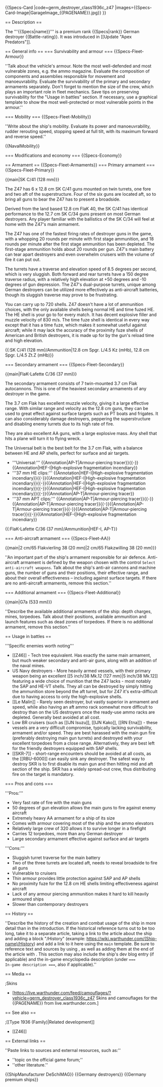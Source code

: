 {{Specs-Card
|code=germ_destroyer_class1936c_z47
|images={{Specs-Card-Image|GarageImage_{{PAGENAME}}.jpg}}
}}

== Description ==
<!-- ''In the first part of the description, cover the history of the ship's creation and military application. In the second part, tell the reader about using this ship in the game. Add a screenshot: if a beginner player has a hard time remembering vehicles by name, a picture will help them identify the ship in question.'' -->
The '''{{Specs|name}}''' is a premium rank {{Specs|rank}} German destroyer {{Battle-rating}}. It was introduced in [[Update "Apex Predators"]].

== General info ==
=== Survivability and armour ===
{{Specs-Fleet-Armour}}
<!-- ''Talk about the vehicle's armour. Note the most well-defended and most vulnerable zones, e.g. the ammo magazine. Evaluate the composition of components and assemblies responsible for movement and manoeuvrability. Evaluate the survivability of the primary and secondary armaments separately. Don't forget to mention the size of the crew, which plays an important role in fleet mechanics. Save tips on preserving survivability for the "Usage in battles" section. If necessary, use a graphical template to show the most well-protected or most vulnerable points in the armour.'' -->
''Talk about the vehicle's armour. Note the most well-defended and most vulnerable zones, e.g. the ammo magazine. Evaluate the composition of components and assemblies responsible for movement and manoeuvrability. Evaluate the survivability of the primary and secondary armaments separately. Don't forget to mention the size of the crew, which plays an important role in fleet mechanics. Save tips on preserving survivability for the "Usage in battles" section. If necessary, use a graphical template to show the most well-protected or most vulnerable points in the armour.''

=== Mobility ===
{{Specs-Fleet-Mobility}}
<!-- ''Write about the ship's mobility. Evaluate its power and manoeuvrability, rudder rerouting speed, stopping speed at full tilt, with its maximum forward and reverse speed.'' -->
''Write about the ship's mobility. Evaluate its power and manoeuvrability, rudder rerouting speed, stopping speed at full tilt, with its maximum forward and reverse speed.''

{{NavalMobility}}

=== Modifications and economy ===
{{Specs-Economy}}

== Armament ==
{{Specs-Fleet-Armaments}}
=== Primary armament ===
{{Specs-Fleet-Primary}}
<!-- ''Provide information about the characteristics of the primary armament. Evaluate their efficacy in battle based on their reload speed, ballistics and the capacity of their shells. Add a link to the main article about the weapon: <code><nowiki>{{main|Weapon name (calibre)}}</nowiki></code>. Broadly describe the ammunition available for the primary armament, and provide recommendations on how to use it and which ammunition to choose.'' -->
{{main|SK C/41 (128 mm)}}

The Z47 has 6 x 12.8 cm SK C/41 guns mounted on twin turrets, one fore and two aft of the superstructure. Four of the six guns are located aft, so to bring all guns to bear the Z47 has to present a broadside.

Derived from the land based 12.8 cm FlaK 40, the SK C/41 has identical performance to the 12.7 cm SK C/34 guns present on most German destroyers. Any player familiar with the ballistics of the SK C/34 will feel at home with the Z47's main armament.

The Z47 has one of the fastest firing rates of destroyer guns in the game, with a whopping 20 rounds per minute with first stage ammunition, and 18 rounds per minute after the first stage ammunition has been depleted. The first-stage ammunition holds about 20 rounds per gun. Z47's main battery can tear apart destroyers and even overwhelm cruisers with the volume of fire it can put out.

The turrets have a traverse and elevation speed of 8.5 degrees per second, which is very sluggish. Both forward and rear turrets have a 150 degree traverse radius, with a relatively high elevation at +50 degrees and -10 degrees of gun depression. The Z47's dual-purpose turrets, unique among German destroyers can be utilized more effectively as anti-aircraft batteries, though its sluggish traverse may prove to be frustrating.

You can carry up to 720 shells. Z47 doesn't have a lot of ammunition choices, with the only available shells being normal HE and time fuzed HE. The HE shell is your go to for every match. It has decent explosive filler and muzzle velocity of 830 m/s. The time fuze shell is identical in every way except that it has a time fuze, which makes it somewhat useful against aircraft; while it may lack the accuracy of the proximity fuze shells of American and British destroyers, it is made up for by the gun's reload time and high elevation.

{{:SK C/41 (128 mm)/Ammunition|12.8 cm Spgr. L/4.5 Kz (mHb), 12.8 cm Spgr. L/4.5 Zt.Z (mHb)}}

=== Secondary armament ===
{{Specs-Fleet-Secondary}}
<!-- ''Some ships are fitted with weapons of various calibres. Secondary armaments are defined as weapons chosen with the control <code>Select secondary weapon</code>. Evaluate the secondary armaments and give advice on how to use them. Describe the ammunition available for the secondary armament. Provide recommendations on how to use them and which ammunition to choose. Remember that any anti-air armament, even heavy calibre weapons, belong in the next section. If there is no secondary armament, remove this section.'' -->
{{main|FlaK-Lafette C/36 (37 mm)}}

The secondary armament consists of 7 twin-mounted 3.7 cm Flak autocannons. This is one of the heaviest secondary armaments of any destroyer in the game.

The 3.7 cm Flak has excellent muzzle velocity, giving it a large effective range. With similar range and velocity as the 12.8 cm guns, they can be used to great effect against surface targets such as PT boats and frigates. It can also considerably damage destroyers, peppering the superstructure and disabling enemy turrets due to its high rate of fire.

They are also excellent AA guns, with a large explosive mass. Any shell that hits a plane will turn it to flying wreck.

The Universal belt is the best belt for the 3.7 cm Flak, with a balance between HE and AP shells, perfect for surface and air targets.

* '''Universal:''' {{Annotation|AP-T|Armour-piercing tracer}}{{-}}{{Annotation|HEF-I|High-explosive fragmentation incendiary}}
* '''37 mm HE clips:''' {{Annotation|HEF-I|High-explosive fragmentation incendiary}}{{-}}{{Annotation|HEF-I|High-explosive fragmentation incendiary}}{{-}}{{Annotation|HEF-I|High-explosive fragmentation incendiary}}{{-}}{{Annotation|HEF-I|High-explosive fragmentation incendiary}}{{-}}{{Annotation|AP-T|Armour-piercing tracer}}
* '''37 mm APT clips:''' {{Annotation|AP-T|Armour-piercing tracer}}{{-}}{{Annotation|AP-T|Armour-piercing tracer}}{{-}}{{Annotation|AP-T|Armour-piercing tracer}}{{-}}{{Annotation|AP-T|Armour-piercing tracer}}{{-}}{{Annotation|HEF-I|High-explosive fragmentation incendiary}}

{{:FlaK-Lafette C/36 (37 mm)/Ammunition|HEF-I, AP-T}}

=== Anti-aircraft armament ===
{{Specs-Fleet-AA}}
<!-- ''An important part of the ship's armament responsible for air defence. Anti-aircraft armament is defined by the weapon chosen with the control <code>Select anti-aircraft weapons</code>. Talk about the ship's anti-air cannons and machine guns, the number of guns and their positions, their effective range, and about their overall effectiveness – including against surface targets. If there are no anti-aircraft armaments, remove this section.'' -->
{{main|2 cm/65 Flakvierling 38 (20 mm)|2 cm/65 Flakzwilling 38 (20 mm)}}

''An important part of the ship's armament responsible for air defence. Anti-aircraft armament is defined by the weapon chosen with the control <code>Select anti-aircraft weapons</code>. Talk about the ship's anti-air cannons and machine guns, the number of guns and their positions, their effective range, and about their overall effectiveness – including against surface targets. If there are no anti-aircraft armaments, remove this section.''

=== Additional armament ===
{{Specs-Fleet-Additional}}
<!-- ''Describe the available additional armaments of the ship: depth charges, mines, torpedoes. Talk about their positions, available ammunition and launch features such as dead zones of torpedoes. If there is no additional armament, remove this section.'' -->
{{main|G7a (533 mm)}}

''Describe the available additional armaments of the ship: depth charges, mines, torpedoes. Talk about their positions, available ammunition and launch features such as dead zones of torpedoes. If there is no additional armament, remove this section.''

== Usage in battles ==
<!-- ''Describe the technique of using this ship, the characteristics of her use in a team and tips on strategy. Abstain from writing an entire guide – don't try to provide a single point of view, but give the reader food for thought. Talk about the most dangerous opponents for this vehicle and provide recommendations on fighting them. If necessary, note the specifics of playing with this vehicle in various modes (AB, RB, SB).'' -->

'''Specific enemies worth noting'''
* [[Z46]] - Tech tree equivalent. Has exactly the same main armament, but much weaker secondary and anti-air guns, along with an addition of the naval mines.
* US Navy destroyers - More heavily armed vessels, with their primary weapon being an excellent [[5 inch/38 Mk.12 (127 mm)|5 inch/38 Mk.12]] featuring a wide choice of munition that the Z47 lacks - most notably the SAP and HE-VT shells. They all can be destroyed by simply hitting the ammunition store beyond the aft turret, but for Z47 it's extra-difficult due to having access to only the high-explosive shells.
* [[Le Malin]] - Rarely seen destroyer, but vastly superior in armament and speed, while also having an aft ammo rack somewhat more difficult to destroy than on the US destroyers once the ready-use ammo racks are depleted. Generally best avoided at all cost.
* Low BR cruisers (such as [[IJN Isuzu]], [[IJN Kako]], [[RN Etna]]) - these vessels are a very difficult compromise, typically lacking survivability, armament and/or speed. They are best harassed with the main gun fire (preferably destroying main gun turrets) and destroyed with your excellent torpedoes from a close range. Alternatively, they are best left for the friendly destroyers equipped with SAP shells.
* [[SKR-7]] - short-range encounters should be avoided at all costs, as the [[RBU-6000]] can easily sink any destroyer. The safest way to destroy SKR is to first disable its main gun and then hitting mid and aft section of the ship. SKR has a widely spread-out crew, thus distributing fire on the target is mandatory.

=== Pros and cons ===
<!-- ''Summarise and briefly evaluate the vehicle in terms of its characteristics and combat effectiveness. Mark its pros and cons in the bulleted list. Try not to use more than 6 points for each of the characteristics. Avoid using categorical definitions such as "bad", "good" and the like - use substitutions with softer forms such as "inadequate" and "effective".'' -->

'''Pros:'''

* Very fast rate of fire with the main guns
* 50 degrees of gun elevation allows the main guns to fire against enemy aircraft
* Extremely heavy AA armament for a ship of its size
* Comes with armour covering most of the ship and the ammo elevators
* Relatively large crew of 320 allows it to survive longer in a firefight
* Carries 12 torpedoes, more than any German destroyer
* Large secondary armament effective against surface and air targets

'''Cons:'''

* Sluggish turret traverse for the main battery
* Two of the three turrets are located aft, needs to reveal broadside to fire all guns
* Vulnerable to cruisers
* Thin armour provides little protection against SAP and AP shells
* No proximity fuze for the 12.8 cm HE shells limiting effectiveness against aircraft
* Lack of any armour piercing ammunition makes it hard to kill heavily armoured ships
* Slower than contemporary destroyers

== History ==
<!-- ''Describe the history of the creation and combat usage of the ship in more detail than in the introduction. If the historical reference turns out to be too long, take it to a separate article, taking a link to the article about the ship and adding a block "/History" (example: <nowiki>https://wiki.warthunder.com/(Ship-name)/History</nowiki>) and add a link to it here using the <code>main</code> template. Be sure to reference text and sources by using <code><nowiki><ref></ref></nowiki></code>, as well as adding them at the end of the article with <code><nowiki><references /></nowiki></code>. This section may also include the ship's dev blog entry (if applicable) and the in-game encyclopedia description (under <code><nowiki>=== In-game description ===</nowiki></code>, also if applicable).'' -->
''Describe the history of the creation and combat usage of the ship in more detail than in the introduction. If the historical reference turns out to be too long, take it to a separate article, taking a link to the article about the ship and adding a block "/History" (example: <nowiki>https://wiki.warthunder.com/(Ship-name)/History</nowiki>) and add a link to it here using the <code>main</code> template. Be sure to reference text and sources by using <code><nowiki><ref></ref></nowiki></code>, as well as adding them at the end of the article with <code><nowiki><references /></nowiki></code>. This section may also include the ship's dev blog entry (if applicable) and the in-game encyclopedia description (under <code><nowiki>=== In-game description ===</nowiki></code>, also if applicable).''

== Media ==
<!-- ''Excellent additions to the article would be video guides, screenshots from the game, and photos.'' -->

;Skins
* [https://live.warthunder.com/feed/camouflages/?vehicle=germ_destroyer_class1936c_z47 Skins and camouflages for the {{PAGENAME}} from live.warthunder.com.]

== See also ==
<!-- ''Links to articles on the War Thunder Wiki that you think will be useful for the reader, for example:''
* ''reference to the series of the ship;''
* ''links to approximate analogues of other nations and research trees.'' -->

;[[Type 1936 (Family)|Related development]]
* [[Z46]]

== External links ==
<!-- ''Paste links to sources and external resources, such as:''
* ''topic on the official game forum;''
* ''other literature.'' -->
''Paste links to sources and external resources, such as:''

* ''topic on the official game forum;''
* ''other literature.''

{{ShipManufacturer DeSchiMAG}}
{{Germany destroyers}}
{{Germany premium ships}}
